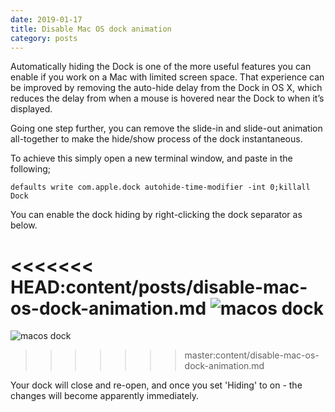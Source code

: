 ```yaml
---
date: 2019-01-17
title: Disable Mac OS dock animation
category: posts
---
```


Automatically hiding the Dock is one of the more useful features you can enable if you work on a Mac with limited screen space. That experience can be improved by removing the auto-hide delay from the Dock in OS X, which reduces the delay from when a mouse is hovered near the Dock to when it’s displayed.

Going one step further, you can remove the slide-in and slide-out animation all-together to make the hide/show process of the dock instantaneous.

To achieve this simply open a new terminal window, and paste in the following;

```
defaults write com.apple.dock autohide-time-modifier -int 0;killall Dock
```

You can enable the dock hiding by right-clicking the dock separator as below.

<<<<<<< HEAD:content/posts/disable-mac-os-dock-animation.md
![macos dock](/img/mac-c98sfd3.jpg)
=======
![macos dock]({static}/images/mac-c98sfd3.jpg)
>>>>>>> master:content/disable-mac-os-dock-animation.md

Your dock will close and re-open, and once you set 'Hiding' to on - the changes will become apparently immediately.
